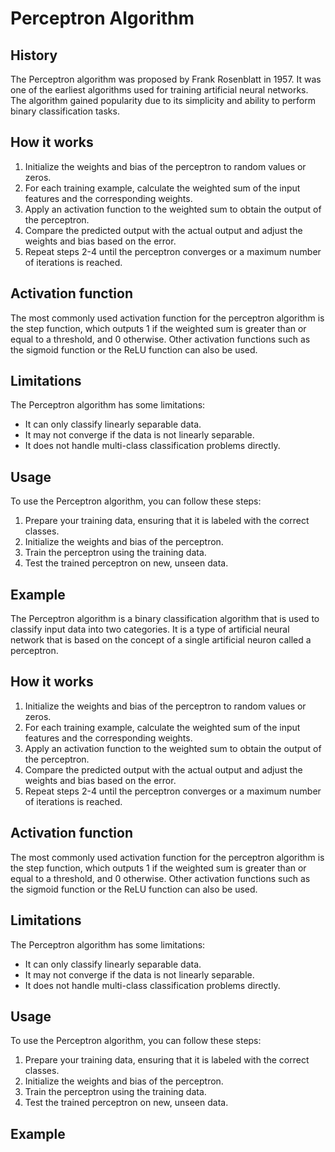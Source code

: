 # Perceptron Algorithm

## History

The Perceptron algorithm was proposed by Frank Rosenblatt in 1957. It was one of the earliest algorithms used for training artificial neural networks. The algorithm gained popularity due to its simplicity and ability to perform binary classification tasks.

## How it works

1. Initialize the weights and bias of the perceptron to random values or zeros.
2. For each training example, calculate the weighted sum of the input features and the corresponding weights.
3. Apply an activation function to the weighted sum to obtain the output of the perceptron.
4. Compare the predicted output with the actual output and adjust the weights and bias based on the error.
5. Repeat steps 2-4 until the perceptron converges or a maximum number of iterations is reached.

## Activation function

The most commonly used activation function for the perceptron algorithm is the step function, which outputs 1 if the weighted sum is greater than or equal to a threshold, and 0 otherwise. Other activation functions such as the sigmoid function or the ReLU function can also be used.

## Limitations

The Perceptron algorithm has some limitations:
- It can only classify linearly separable data.
- It may not converge if the data is not linearly separable.
- It does not handle multi-class classification problems directly.

## Usage

To use the Perceptron algorithm, you can follow these steps:
1. Prepare your training data, ensuring that it is labeled with the correct classes.
2. Initialize the weights and bias of the perceptron.
3. Train the perceptron using the training data.
4. Test the trained perceptron on new, unseen data.

## Example

The Perceptron algorithm is a binary classification algorithm that is used to classify input data into two categories. It is a type of artificial neural network that is based on the concept of a single artificial neuron called a perceptron.

## How it works

1. Initialize the weights and bias of the perceptron to random values or zeros.
2. For each training example, calculate the weighted sum of the input features and the corresponding weights.
3. Apply an activation function to the weighted sum to obtain the output of the perceptron.
4. Compare the predicted output with the actual output and adjust the weights and bias based on the error.
5. Repeat steps 2-4 until the perceptron converges or a maximum number of iterations is reached.

## Activation function

The most commonly used activation function for the perceptron algorithm is the step function, which outputs 1 if the weighted sum is greater than or equal to a threshold, and 0 otherwise. Other activation functions such as the sigmoid function or the ReLU function can also be used.

## Limitations

The Perceptron algorithm has some limitations:
- It can only classify linearly separable data.
- It may not converge if the data is not linearly separable.
- It does not handle multi-class classification problems directly.

## Usage

To use the Perceptron algorithm, you can follow these steps:
1. Prepare your training data, ensuring that it is labeled with the correct classes.
2. Initialize the weights and bias of the perceptron.
3. Train the perceptron using the training data.
4. Test the trained perceptron on new, unseen data.

## Example


